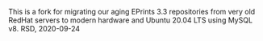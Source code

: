 
This is a fork for migrating our aging EPrints 3.3 repositories from very old RedHat servers to modern hardware and Ubuntu 20.04 LTS using MySQL v8. RSD, 2020-09-24

